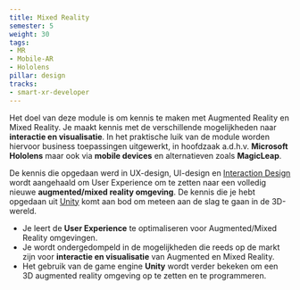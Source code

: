 ```yaml
---
title: Mixed Reality
semester: 5
weight: 30
tags:
- MR
- Mobile-AR
- Hololens
pillar: design
tracks:
- smart-xr-developer
---
```

Het doel van deze module is om kennis te maken met Augmented Reality en Mixed Reality. Je maakt kennis met de verschillende mogelijkheden naar **interactie en visualisatie**. In het praktische luik van de module worden hiervoor business toepassingen uitgewerkt, in hoofdzaak a.d.h.v. **Microsoft Hololens** maar ook via **mobile devices** en alternatieven zoals **MagicLeap**.

De kennis die opgedaan werd in UX-design, UI-design en <a class="js-module-link" href="/programma/interaction-design/">Interaction Design</a> wordt aangehaald om User Experience om te zetten naar een volledig nieuwe **augmented/mixed reality omgeving**. De kennis die je hebt opgedaan uit <a class="js-module-link" href="/programma/unity/">Unity</a> komt aan bod om meteen aan de slag te gaan in de 3D-wereld. 

- Je leert de **User Experience** te optimaliseren voor Augmented/Mixed Reality omgevingen.
- Je wordt ondergedompeld in de mogelijkheden die reeds op de markt zijn voor **interactie en visualisatie** van Augmented en Mixed Reality. 
- Het gebruik van de game engine **Unity** wordt verder bekeken om een 3D augmented reality omgeving op te zetten en te programmeren.